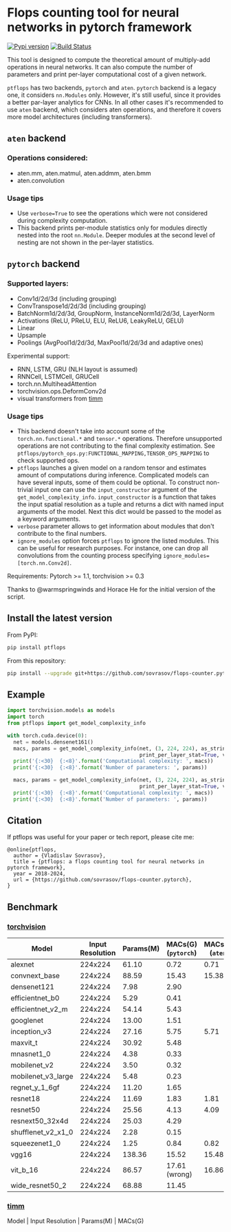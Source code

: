 # Flops counting tool for neural networks in pytorch framework
[![Pypi version](https://img.shields.io/pypi/v/ptflops.svg)](https://pypi.org/project/ptflops/)
[![Build Status](https://travis-ci.com/sovrasov/flops-counter.pytorch.svg?branch=master)](https://travis-ci.com/sovrasov/flops-counter.pytorch)

This tool is designed to compute the theoretical amount of multiply-add operations
in neural networks. It can also compute the number of parameters and
print per-layer computational cost of a given network.

`ptflops` has two backends, `pytorch` and `aten`. `pytorch` backend is a legacy one, it considers `nn.Modules` only. However,
it's still useful, since it provides a better par-layer analytics for CNNs. In all other cases it's recommended to use
`aten` backend, which considers aten operations, and therefore it covers more model architectures (including transformers).

## `aten` backend
### Operations considered:
- aten.mm, aten.matmul, aten.addmm, aten.bmm
- aten.convolution

### Usage tips
- Use `verbose=True` to see the operations which were not considered during complexity computation.
- This backend prints per-module statistics only for modules directly nested into the root `nn.Module`.
Deeper modules at the second level of nesting are not shown in the per-layer statistics.

## `pytorch` backend
### Supported layers:
- Conv1d/2d/3d (including grouping)
- ConvTranspose1d/2d/3d (including grouping)
- BatchNorm1d/2d/3d, GroupNorm, InstanceNorm1d/2d/3d, LayerNorm
- Activations (ReLU, PReLU, ELU, ReLU6, LeakyReLU, GELU)
- Linear
- Upsample
- Poolings (AvgPool1d/2d/3d, MaxPool1d/2d/3d and adaptive ones)

Experimental support:
- RNN, LSTM, GRU (NLH layout is assumed)
- RNNCell, LSTMCell, GRUCell
- torch.nn.MultiheadAttention
- torchvision.ops.DeformConv2d
- visual transformers from [timm](https://github.com/huggingface/pytorch-image-models)

### Usage tips

- This backend doesn't take into account some of the `torch.nn.functional.*` and `tensor.*` operations. Therefore unsupported operations are
not contributing to the final complexity estimation. See `ptflops/pytorch_ops.py:FUNCTIONAL_MAPPING,TENSOR_OPS_MAPPING` to check supported ops.
- `ptflops` launches a given model on a random tensor and estimates amount of computations during inference. Complicated models can have several inputs, some of them could be optional. To construct non-trivial input one can use the `input_constructor` argument of the `get_model_complexity_info`. `input_constructor` is a function that takes the input spatial resolution as a tuple and returns a dict with named input arguments of the model. Next this dict would be passed to the model as a keyword arguments.
- `verbose` parameter allows to get information about modules that don't contribute to the final numbers.
- `ignore_modules` option forces `ptflops` to ignore the listed modules. This can be useful
for research purposes. For instance, one can drop all convolutions from the counting process
specifying `ignore_modules=[torch.nn.Conv2d]`.

Requirements: Pytorch >= 1.1, torchvision >= 0.3

Thanks to @warmspringwinds and Horace He for the initial version of the script.

## Install the latest version
From PyPI:
```bash
pip install ptflops
```

From this repository:
```bash
pip install --upgrade git+https://github.com/sovrasov/flops-counter.pytorch.git
```

## Example
```python
import torchvision.models as models
import torch
from ptflops import get_model_complexity_info

with torch.cuda.device(0):
  net = models.densenet161()
  macs, params = get_model_complexity_info(net, (3, 224, 224), as_strings=True, backend='pytorch'
                                           print_per_layer_stat=True, verbose=True)
  print('{:<30}  {:<8}'.format('Computational complexity: ', macs))
  print('{:<30}  {:<8}'.format('Number of parameters: ', params))

  macs, params = get_model_complexity_info(net, (3, 224, 224), as_strings=True, backend='aten'
                                           print_per_layer_stat=True, verbose=True)
  print('{:<30}  {:<8}'.format('Computational complexity: ', macs))
  print('{:<30}  {:<8}'.format('Number of parameters: ', params))
```

## Citation
If ptflops was useful for your paper or tech report, please cite me:
```
@online{ptflops,
  author = {Vladislav Sovrasov},
  title = {ptflops: a flops counting tool for neural networks in pytorch framework},
  year = 2018-2024,
  url = {https://github.com/sovrasov/flops-counter.pytorch},
}
```

## Benchmark

### [torchvision](https://pytorch.org/vision/0.16/models.html)

Model                  | Input Resolution | Params(M) | MACs(G) (`pytorch`) | MACs(G) (`aten`)
---                    |---               |---        |---                  |---
alexnet                | 224x224          | 61.10     | 0.72                | 0.71
convnext_base          | 224x224          | 88.59     | 15.43               | 15.38
densenet121            | 224x224          | 7.98      | 2.90                |
efficientnet_b0        | 224x224          | 5.29      | 0.41                |
efficientnet_v2_m      | 224x224          | 54.14     | 5.43                |
googlenet              | 224x224          | 13.00     | 1.51                |
inception_v3           | 224x224          | 27.16     | 5.75                | 5.71
maxvit_t               | 224x224          | 30.92     | 5.48                |
mnasnet1_0             | 224x224          | 4.38      | 0.33                |
mobilenet_v2           | 224x224          | 3.50      | 0.32                |
mobilenet_v3_large     | 224x224          | 5.48      | 0.23                |
regnet_y_1_6gf         | 224x224          | 11.20     | 1.65                |
resnet18               | 224x224          | 11.69     | 1.83                | 1.81
resnet50               | 224x224          | 25.56     | 4.13                | 4.09
resnext50_32x4d        | 224x224          | 25.03     | 4.29                |
shufflenet_v2_x1_0     | 224x224          | 2.28      | 0.15                |
squeezenet1_0          | 224x224          | 1.25      | 0.84                | 0.82
vgg16                  | 224x224          | 138.36    | 15.52               | 15.48
vit_b_16               | 224x224          | 86.57     | 17.61 (wrong)       | 16.86
wide_resnet50_2        | 224x224          | 68.88     | 11.45               |


### [timm](https://github.com/huggingface/pytorch-image-models)

Model                  | Input Resolution | Params(M) | MACs(G)
